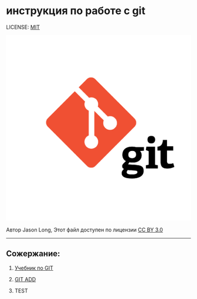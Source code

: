 # инструкция по работе с git

LICENSE: [MIT](./license.md)


![](./asset/git-logo.png)

Автор Jason Long, Этот файл доступен по лицензии [CC BY 3.0](https://creativecommons.org/licenses/by/3.0/deed.ru)

---

## Сожержание:

1. [Учебник по GIT](https://githowto.com/ru)
2. [GIT ADD](./add.md)

3. TEST  
